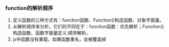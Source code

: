 ### function的解析顺序
1. 定义函数的三种方式有：function函数、Function()构造函数、对象字面量。  
2. 从解析顺序来分析，它们的不同在于：function函数：优先解析；Function()构造函数、函数字面量定义:顺序解析。  
3. js中函数没有重载，如果函数重名，会被覆盖掉

